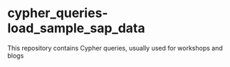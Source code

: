 # cypher_queries-load_sample_sap_data
This repository contains Cypher queries, usually used for workshops and blogs
